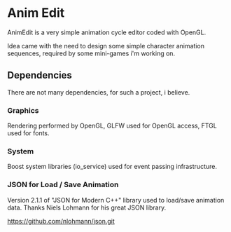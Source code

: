# Anim Edit

AnimEdit is a very simple animation cycle editor coded with OpenGL.

Idea came with the need to design some simple character animation sequences, required by some mini-games i'm working on.

## Dependencies

There are not many dependencies, for such a project, i believe.

### Graphics

Rendering performed by OpenGL, GLFW used for OpenGL access, FTGL used for fonts.

### System

Boost system libraries (io_service) used for event passing infrastructure.

### JSON for Load / Save Animation

Version 2.1.1 of "JSON for Modern C++" library used to load/save animation data. Thanks Niels Lohmann for his great JSON library.

https://github.com/nlohmann/json.git